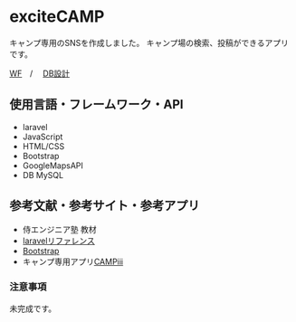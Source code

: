 # exciteCAMP
キャンプ専用のSNSを作成しました。
キャンプ場の検索、投稿ができるアプリです。

[WF](https://docs.google.com/presentation/d/1QfBhtwhNY7QdUkE0HdfwP3mfHr6NPh0c-Zdbb_U5llw/edit?usp=sharing)　/　
[DB設計](https://drive.google.com/file/d/1eNJbV7qZhDDmM9zTghluvUTwDuYlMCeO/view?usp=sharing)


## 使用言語・フレームワーク・API
* laravel
* JavaScript
* HTML/CSS
* Bootstrap
* GoogleMapsAPI
* DB MySQL


## 参考文献・参考サイト・参考アプリ
* 侍エンジニア塾  教材
* [laravelリファレンス](https://readouble.com/laravel/6.x/ja/requests.html)
* [Bootstrap](https://www.w3schools.com/bootstrap/default.asp)
* キャンプ専用アプリ[CAMPiii](https://campiii.com/)


### 注意事項
未完成です。
